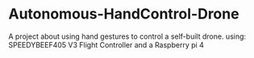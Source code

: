 # Autonomous-HandControl-Drone
A project about using hand gestures to control a self-built drone. using: SPEEDYBEEF405 V3 Flight Controller and a Raspberry pi 4
